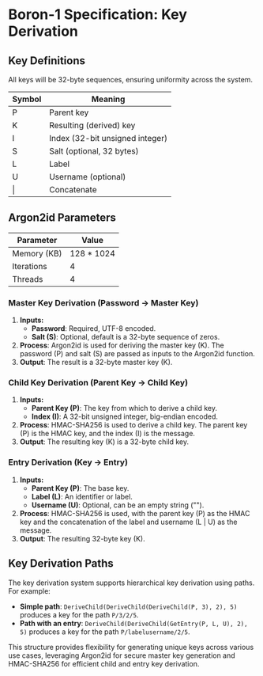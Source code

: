 # Boron-1 Specification: Key Derivation
## Key Definitions
All keys will be 32-byte sequences, ensuring uniformity across the system.

| Symbol | Meaning                        |
|--------|--------------------------------|
| P      | Parent key                     |
| K      | Resulting (derived) key        |
| I      | Index (32-bit unsigned integer)|
| S      | Salt (optional, 32 bytes)      |
| L      | Label                          |
| U      | Username (optional)            |
| \|     | Concatenate                    |

## Argon2id Parameters

| Parameter    | Value         |
|--------------|---------------|
| Memory (KB)  | 128 * 1024    |
| Iterations   | 4             |
| Threads      | 4             |

### Master Key Derivation (Password &rarr; Master Key)
1. **Inputs:**
   - **Password**: Required, UTF-8 encoded.
   - **Salt (S)**: Optional, default is a 32-byte sequence of zeros.
2. **Process**: Argon2id is used for deriving the master key (K). The password (P) and salt (S) are passed as inputs to the Argon2id function.
3. **Output**: The result is a 32-byte master key (K).

### Child Key Derivation (Parent Key &rarr; Child Key)
1. **Inputs:**
   - **Parent Key (P)**: The key from which to derive a child key.
   - **Index (I)**: A 32-bit unsigned integer, big-endian encoded.
2. **Process**: HMAC-SHA256 is used to derive a child key. The parent key (P) is the HMAC key, and the index (I) is the message.
3. **Output**: The resulting key (K) is a 32-byte child key.

### Entry Derivation (Key &rarr; Entry)
1. **Inputs:**
   - **Parent Key (P)**: The base key.
   - **Label (L)**: An identifier or label.
   - **Username (U)**: Optional, can be an empty string ("").
2. **Process**: HMAC-SHA256 is used, with the parent key (P) as the HMAC key and the concatenation of the label and username (L | U) as the message.
3. **Output**: The resulting 32-byte key (K).

## Key Derivation Paths
The key derivation system supports hierarchical key derivation using paths. 
For example:
- **Simple path**: `DeriveChild(DeriveChild(DeriveChild(P, 3), 2), 5)` produces a key for the path `P/3/2/5`.
- **Path with an entry**: `DeriveChild(DeriveChild(GetEntry(P, L, U), 2), 5)` produces a key for the path `P/labelusername/2/5`.

This structure provides flexibility for generating unique keys across various use cases, leveraging Argon2id for secure master key generation and HMAC-SHA256 for efficient child and entry key derivation.
